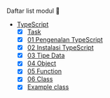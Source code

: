 Daftar list modul 📝
- [TypeScript](./)
    - [x] [Task](./task.ts)
	- [x] [01 Pengenalan TypeScript](./pengenalan-typescript.md)
	- [x] [02 Instalasi TypeScript](./instalasi_TypeScript.md)
	- [x] [03 Tipe Data](./tipe_data.md)
	- [x] [04 Object](./object.md)
    - [x] [05 Function](./function.md)
	- [x] [06 Class](./class.md)
	- [x] [Example class](./contoh_class.ts)